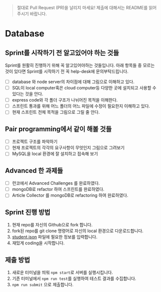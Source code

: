 > 절대로 Pull Request (PR)을 날리지 마세요! 제출에 대해서는 README를 읽어주시기 바랍니다. 

# Database

## Sprint를 시작하기 전 알고있어야 하는 것들

Sprint를 원활히 진행하기 위해 꼭 알고있어야하는 것들입니다.
아래 항목들 중 모르는 것이 있다면 Sprint를 시작하기 전 꼭 help-desk에 문의부탁드립니다.

- [ ] database 와 node server의 차이점에 대해 그림으로 이해하고 있다.
- [ ] SQL이 local computer혹은 cloud computer등 다양한 곳에 설치되고 사용할 수 있다는 것을 안다.
- [ ] express code와 각 폴더 구조가 나뉘어진 목적을 이해한다.
- [ ] 스프린트 통과를 위해 어느 폴더의 어느 파일에 수정이 필요한지 이해하고 있다.
- [ ] 현재 스프린트 전체 목적을 그림으로 그릴 줄 안다.

## Pair programming에서 같이 해볼 것들

- [ ] 프로젝트 구조를 파악하기
- [ ] 현재 프로젝트의 각각의 요구사항이 무엇인지 그림으로 그려보기
- [ ] MySQL을 local 환경에 잘 설치하고 접속해 보기

## Advanced 한 과제들

- [ ] 런코에서 Advanced Challenges 를 완료하였다.
- [ ] mongoDB로 refactor 하여 스프린트를 완료하였다.
- [ ] Article Collector 를 mongoDB로 refactoring 하여 완료하였다.

## Sprint 진행 방법

1. 현재 repo를 자신의 Github으로 fork 합니다.
2. fork된 repo를 git clone 명령어로 자신의 local 환경으로 다운로드합니다.
3. [student.json](student.json) 파일에 필요한 정보를 입력합니다.
4. 재밌게 coding을 시작합니다.

## 제출 방법

1. 새로운 터미널을 띄워 `npm start`로 서버를 실행시킵니다.
2. 기존 터미널에서 `npm run test`를 실행하여 테스트 결과를 수집합니다.
3. `npm run submit` 으로 제출합니다.
